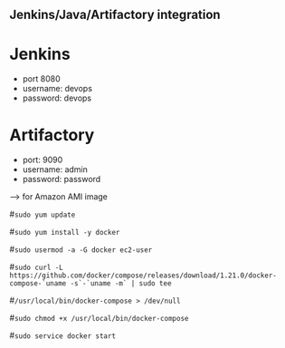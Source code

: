 ## Jenkins/Java/Artifactory integration 

# Jenkins 
- port 8080
- username: devops
- password: devops 


# Artifactory
- port: 9090
- username: admin
- password: password 


 
 --> for Amazon AMI image 

#```sudo yum update```

#```sudo yum install -y docker```

#```sudo usermod -a -G docker ec2-user```

#```sudo curl -L https://github.com/docker/compose/releases/download/1.21.0/docker-compose-`uname -s`-`uname -m` | sudo tee``` 

#```/usr/local/bin/docker-compose > /dev/null```

#```sudo chmod +x /usr/local/bin/docker-compose```

#```sudo service docker start```
